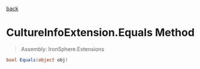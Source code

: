 ﻿

[back](/IronSphere.Extensions/types/CultureInfoExtension)

# CultureInfoExtension.Equals Method

> Assembly: IronSphere.Extensions

```csharp
bool Equals(object obj)
```



 